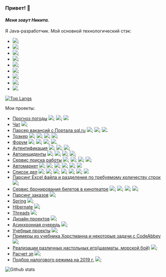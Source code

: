 ### Привет! 👋
#### *Меня зовут Никита.*

Я Java-разработчик.
Мой основной технологический стэк:
- ![](https://img.shields.io/badge/Java8-8%2B-orange); 
- ![](https://img.shields.io/badge/Servlets-Servlets-lightgrey);
- ![](https://img.shields.io/badge/AJAX-AJAX-red);
- ![](https://img.shields.io/badge/SQL-PostgreSQL-blue);
- ![](https://img.shields.io/badge/JPA-Hibernate-yellow);
- ![](https://img.shields.io/badge/Spring-%20MVC%2C%20Data%2C%20Security%2C%20Boot-green);
- ![](https://img.shields.io/badge/Maven-3-red);
- ![](https://img.shields.io/badge/Unit--test-JUnit%2C%20Mock-yellow);
- ![](https://img.shields.io/badge/Travis-CI-green).

[![Top Langs](https://github-readme-stats.vercel.app/api/top-langs/?username=plifis&layout=compact)](https://github.com/plifis/github-readme-stats)

Мои проекты:
* [Прогноз погоды](https://github.com/plifis/weather_reactive) ![](https://img.shields.io/badge/Gradle-v.%206.7-lightgrey); ![](https://img.shields.io/badge/Spring-%20MVC%2C%20Data%2C%20Security%2C%20Boot-green); ![](https://img.shields.io/badge/%20WebFlux%2C%20-green)
* [Чат](https://github.com/plifis/chat) ![](https://img.shields.io/badge/Spring-%20MVC%2C%20Data%2C%20Security%2C%20Boot%2C%20Rest%2C%20-green);
* [Парсер вакансий с Портала sql.ru](https://github.com/plifis/job4j_grabber) ![](https://img.shields.io/badge/Java8-8%2B-orange); ![](https://img.shields.io/badge/SQL-PostgreSQL-blue); ![](https://img.shields.io/badge/Unit--test-JUnit%2C%20Mock-yellow).
* [Трэкер](https://github.com/plifis/job4j_tracker) ![](https://img.shields.io/badge/Java8-8%2B-orange);  ![](https://img.shields.io/badge/SQL-PostgreSQL-blue); ![](https://img.shields.io/badge/JPA-Hibernate-yellow); ![](https://img.shields.io/badge/Unit--test-JUnit%2C%20Mock-yellow);
* [Форум](https://github.com/plifis/job4j_forum) ![](https://img.shields.io/badge/Spring-%20MVC%2C%20Data%2C%20Security%2C%20Boot-green); ![](https://img.shields.io/badge/Maven-3-red); ![](https://img.shields.io/badge/Unit--test-JUnit%2C%20Mock-yellow); ![](https://img.shields.io/badge/SQL-PostgreSQL-blue).
* [Аутентификация](https://github.com/plifis/job4j_auth) ![](https://img.shields.io/badge/Spring-%20MVC%2C%20Data%2C%20Security%2C%20Boot-green); ![](https://img.shields.io/badge/Maven-3-red); ![](https://img.shields.io/badge/Unit--test-JUnit%2C%20Mock-yellow);
* [Автоинциденты](https://github.com/plifis/job4j_car_accident) ![](https://img.shields.io/badge/Spring-%20MVC%2C%20Data%2C%20Security%2C%20Boot-green); ![](https://img.shields.io/badge/Unit--test-JUnit%2C%20Mock-yellow); ![](https://img.shields.io/badge/SQL-PostgreSQL-blue); ![](https://img.shields.io/badge/JPA-Hibernate-yellow);
* [Сервис поиска работы](https://github.com/plifis/job4j_dreamjob) ![](https://img.shields.io/badge/Maven-3-red); ![](https://img.shields.io/badge/Unit--test-JUnit%2C%20Mock-yellow); ![](https://img.shields.io/badge/Servlets-Servlets-lightgrey); ![](https://img.shields.io/badge/SQL-PostgreSQL-blue);
* [Автомаркет](https://github.com/plifis/job4j_cars) ![](https://img.shields.io/badge/Servlets-Servlets-lightgrey); ![](https://img.shields.io/badge/SQL-PostgreSQL-blue); ![](https://img.shields.io/badge/JPA-Hibernate-yellow); ![](https://img.shields.io/badge/AJAX-AJAX-red); ![](https://img.shields.io/badge/Travis-CI-green); ![](https://img.shields.io/badge/Bootstrap-4-blue)
* [Список дел](https://github.com/plifis/job4j_todo) ![](https://img.shields.io/badge/Java8-8%2B-orange); ![](https://img.shields.io/badge/Servlets-Servlets-lightgrey); ![](https://img.shields.io/badge/AJAX-AJAX-red); ![](https://img.shields.io/badge/SQL-PostgreSQL-blue); ![](https://img.shields.io/badge/JPA-Hibernate-yellow); ![](https://img.shields.io/badge/Maven-3-red); ![](https://img.shields.io/badge/Bootstrap-4-blue)
* [Парсинг Excel файла и разделение по требуемому количеству строк](https://github.com/plifis/excelSplit) ![](https://img.shields.io/badge/Java8-8%2B-orange); 
* [Сервис бронирования билетов в кинотеатре](https://github.com/plifis/job4j_cinema) ![](https://img.shields.io/badge/Servlets-Servlets-lightgrey); ![](https://img.shields.io/badge/JDBC-API-lightgrey); ![](https://img.shields.io/badge/AJAX-AJAX-red); ![](https://img.shields.io/badge/SQL-PostgreSQL-blue);
* [Парсинг заказов](https://github.com/plifis/parse_orders) ![](https://img.shields.io/badge/Java8-8%2B-orange); 
* [Spring](https://github.com/plifis/job4j_spring) ![](https://img.shields.io/badge/Spring-%20MVC%2C%20Data%2C%20Security%2C%20Boot-green);
* [Hibernate](https://github.com/plifis/job4j_hibernate) ![](https://img.shields.io/badge/JPA-Hibernate-yellow);
* [Threads](https://github.com/plifis/job4j_threads) ![](https://img.shields.io/badge/Java8-8%2B-orange); 
* [Дизайн проектов](https://github.com/plifis/job4j_design) ![](https://img.shields.io/badge/Java8-8%2B-orange); 
* [Асинхронная очередь](https://github.com/plifis/job4j_pooh) ![](https://img.shields.io/badge/Java8-8%2B-orange); 
* [Учебные проекты](https://github.com/plifis/job4j_elementary) ![](https://img.shields.io/badge/Java8-8%2B-orange); 
* [Примеры из учебника Хорстманна и некоторые задачи с CodeAbbey](https://github.com/plifis/projects) ![](https://img.shields.io/badge/Java8-8%2B-orange); 
* [Реализации различных настольных игр(шахматы, морской бой)](https://github.com/plifis/games_oop_javafx) ![](https://img.shields.io/badge/Java8-8%2B-orange); 
* [Расчет зп](https://github.com/plifis/salary) ![](https://img.shields.io/badge/Java8-8%2B-orange); 
* [Подбор налогового режима на 2019 г.](https://github.com/plifis/nalog) ![](https://img.shields.io/badge/Java8-8%2B-orange); 


![Github stats](https://github-readme-stats.vercel.app/api?username=plifis&hide=stars,prs,issues,contribs)



<!--
**plifis/plifis** is a ✨ _special_ ✨ repository because its `README.md` (this file) appears on your GitHub profile.

Here are some ideas to get you started:

- 🔭 I’m currently working on ...
- 🌱 I’m currently learning ...
- 👯 I’m looking to collaborate on ...
- 🤔 I’m looking for help with ...
- 💬 Ask me about ...
- 📫 How to reach me: ...
- 😄 Pronouns: ...
- ⚡ Fun fact: ...
-->
